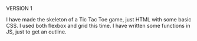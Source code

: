 VERSION 1

I have made the skeleton of a Tic Tac Toe game, just HTML with some basic CSS. I used both flexbox and grid this time. I have written some functions in JS, just to get an outline.
